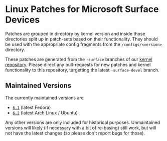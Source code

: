 # Linux Patches for Microsoft Surface Devices

Patches are grouped in directory by kernel version and inside those directories split up in patch-sets based on their functionality.
They should be used with the appropriate config fragments from the `/configs/<version>` directory.

These patches are generated from the `-surface` branches of our [kernel repository][1].
Please direct any pull-requests for new patches and kernel functionality to this repository, targetting the latest `-surface-devel` branch.

## Maintained Versions

The currently maintained versions are
- [`6.1`](https://github.com/linux-surface/kernel/tree/v6.1-surface) (latest Fedora)
- [`6.2`](https://github.com/linux-surface/kernel/tree/v6.2-surface) (latest Arch Linux / Ubuntu)

Any other versions are only included for historical purposes.
Unmaintained versions will likely (if necessary with a bit of re-basing) still work, but will not have the latest changes (so please don't report bugs for those).

[1]: https://github.com/linux-surface/kernel
